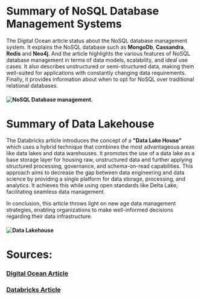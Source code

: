 # Summary of NoSQL Database Management Systems
The Digital Ocean article status about the NoSQL database management system. It explains the NoSQL database such as **MongoDb**, **Cassandra**, **Redis** and **Neo4j**.  And the article highlights the various features of NoSQL database management in terms of data models, scalability, and ideal use cases. It also describes unstructured or semi-structured data, making them well-suited for applications with constantly changing data requirements.  Finally, it provides information about when to opt for NoSQL over traditional relational databases.
#### ![NoSQL Database management.](https://media.istockphoto.com/id/588232858/vector/nosql-non-relational-database-concept.jpg?s=612x612&w=0&k=20&c=oHQKBFqboIp-u4eZUjOfWTgdIMaF20bi6NeiLQaAeT4=)
# Summary of Data Lakehouse
The Databricks article introduces the concept of a **"Data Lake House"** which uses a hybrid technique that combines the most advantageous areas like data lakes and data warehouses. It promotes the use of a data lake as a base storage layer for housing raw, unstructured data and further applying structured processing, governance, and schema-on-read capabilities. This approach aims to decrease the gap between data engineering and data science by providing a single platform for data storage, processing, and analytics. It achieves this while using open standards like Delta Lake, facilitating seamless data management.

In conclusion, this article throws light on new age data management strategies, enabling organizations to make well-informed decisions regarding their data infrastructure.

#### ![Data Lakehouse](https://www.oracle.com/a/ocom/img/rc24-data-lakehouse.jpg)
# Sources:

### [Digital Ocean Article]( https://www.digitalocean.com/community/tutorials/a-comparison-of-nosql-database-management-systems-and-models)
### [Databricks Article]( https://www.databricks.com/glossary/data-lakehouse)
